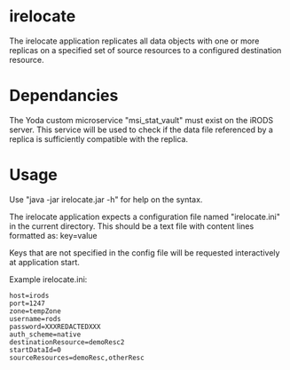 # irelocate
The irelocate application replicates all data objects with one or
more replicas on a specified set of source resources to a 
configured destination resource.

# Dependancies
The Yoda custom microservice "msi_stat_vault" must exist on the
iRODS server. This service will be used to check if the data file
referenced by a replica is sufficiently compatible with the replica.

# Usage
Use "java -jar irelocate.jar -h" for help on the syntax.
  
The irelocate application expects a configuration file named
"irelocate.ini"  in the current directory.
This should be a text file with content lines formatted as: key=value

Keys that are not specified in the config file will be requested
interactively at application start. 

Example irelocate.ini:
```
host=irods
port=1247
zone=tempZone
username=rods
password=XXXREDACTEDXXX
auth_scheme=native
destinationResource=demoResc2
startDataId=0
sourceResources=demoResc,otherResc
```

 

